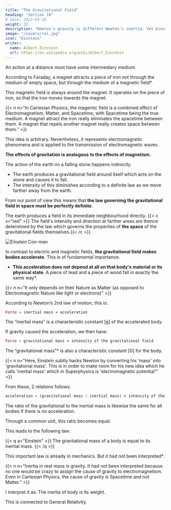 ```yaml
---
title: "The Gravitational Field"
heading: "Section 19"
# date: 2022-03-26
weight: 32
description: "Newton's gravity is different Newton's inertia. Yet Einstein unites them"
image: "/covers/rel.jpg"
icon: "Einstein"
writer:
  name: Albert Einstein
  url: https://en.wikipedia.org/wiki/Albert_Einstein
---
```



<!-- If drop a stone, why does it fall to the ground?” 

The usual is that it is attracted by the earth. 

Modern physics has a slightly different answer. -->

An action at a distance must have some intermediary medium. 
<!-- As a result of the more careful study
of electromagnetic phenomena, we have come to
regard action at a distance as a process impossible
without the intervention of 
medium.  -->

According to Faraday, a magnet attracts a piece of iron not through the medium of empty space, but through the medium of a magnetic field*. 

This magnetic field is always around the magnet. It operates on the piece of iron, so that the iron moves towards the magnet.


{{< n n="In Cartesian Physics, the magentic field is a combined effect of Electromagnetism, Matter, and Spacetime, with Spacetime being the true medium. A magnet attract the iron really eliminates the spacetime between them. A magnet that repels another magnet really creates space between them." >}}



This idea is arbitrary. Nevertheless, it represents electromagnetic phenomena and is applied to the transmission of electromagnetic waves.

**The effects of gravitation is analogous to the effects of magnetism.**

 <!-- also are regarded in an analogous manner. -->
The action of the earth on a falling stone happens indirectly. 
- The earth produces a gravitational field around itself which acts on the stone and causes it to fall. 
- The intensity of this diminishes according to a definite law as we move farther away from the earth. 

From our point of view this means that **the law governing the gravitational field in space must be perfectly definite**. 

<!-- , in order correctly to represent the diminution of gravitational action with the distance from operative bodies.  -->

The earth produces a field in its immediate neighbourhood directly. {{< c v="red" >}} The field's intensity and direction at farther areas are thence determined by the law which governs the properties of **the space** of the gravitational fields themselves.{{< /c >}}

![Einstein Con-man](/icons/einbla.png)

In contrast to electric and magnetic fields, **the gravitational field makes bodies accelerate.** This is of fundamental importance. 
- **This acceleration does not depend at all on that body's material or its physical state**. A piece of lead and a piece of wood fall in exactly the same way*. <!-- manner in a
gravitational field (in vacuo), when they start off from rest or with the same initial velocity.  -->


{{< n n="It only depends on their Nature as Matter (as opposed to Electromagnetic Nature like light or electrons)" >}}

<!-- exhibits a most remarkable property, which is of fundamental importance for what follows.  -->  <!-- Bodies solely affected by the influence of gravity accelerate. --> 

<!-- This law, which holds most accurately, can be expressed in a different form in the light of the following consideration. -->

According to Newton’s 2nd law of motion, this is:

``` elixir
Force = inertial mass × acceleration
```


The “inertial mass” is a characteristic constant [g] of the accelerated body.

If gravity caused the acceleration, we then have:

``` elixir
Force = gravitational mass × intensity of the gravitational field
```

The “gravitational mass”* is also a characteristic constant [G] for the body. 


{{< n n="Here, Einstein subtly hacks Newton by converting his 'mass' into 'gravitational  mass'. This is in order to make room for his new idea which he calls 'inertial mass' which in Superphysics is 'electromagnetic potential'" >}}


From these, 2 relations follows:

``` elixir
acceleration = (gravitational mass / inertial mass) × intensity of the gravitational field
```


<!-- If the acceleration were independent of the nature of the body and always the same for a given gravitational field, then the ratio of the gravitational to the inertial mass must likewise be the same for all bodies.  -->

<!-- We then make both types of mass the same as a law:  -->
<!--  By a suitable choice of units we can thus make this ratio equal to unity. We then have the following law=  -->

<!-- The gravitational mass of a body is equal to its inertial mass.

This means that weight is inertia and vice versa.  -->

<!-- It is true that this important law had hitherto been recorded in mechanics, but it had not been interpreted. A satisfactory interpretation can be obtained only if we recognise the following fact=  The same quality of a body manifests itself according to circumstances as “inertia” or as “weight” (lit. “heaviness”).  -->


The ratio of the gravitational to the inertial mass is likewise the same for all bodies if there is no acceleration.

<!--  the acceleration of a body is:
- independent of the nature and the condition of the body
- always the same for a given gravitational field -->

Through a common unit, this ratio becomes equal. 

This leads to the following law: 

{{< q a="Einstein" >}}
The gravitational mass of a body is equal to its inertial mass.
{{< /q >}}

This important law is already in mechanics. But it had not been interpreted*. 


{{< n n="Inertia in rest mass is gravity. It had not been interpreted because no one would be crazy to assign the cause of gravity to electromagnetism. Even in Cartesian Physics, the cause of gravity is Spacetime and not Matter." >}}


I interpret it as: The inertia of body is its weight. 

This is connected to General Relativity. 

<!-- A satisfactory interpretation can be
obtained only if we recognise the following fact:

The same quality of a body manifests itself according to circumstances as “inertia” or as
“weight” (lit. “heaviness”). 

In the following section we shall show to what extent this is
actually the case, and how this question is con-
nected with the general postulate of relativity. -->